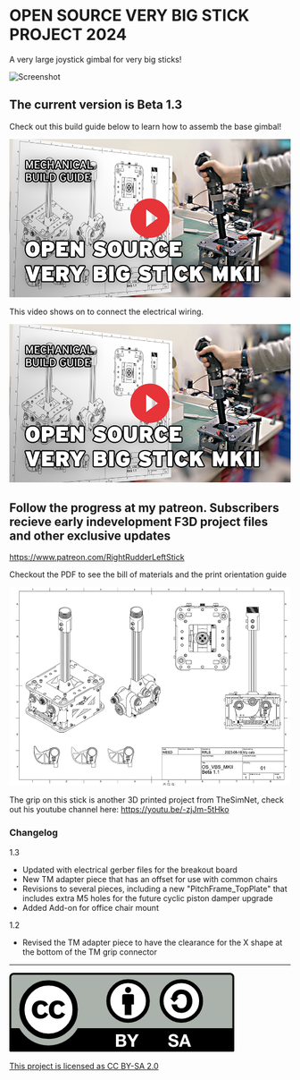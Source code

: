 # OPEN SOURCE VERY BIG STICK PROJECT 2024
A very large joystick gimbal for very big sticks!

![Screenshot](HOSVBS_timelapse.gif)

## The current version is Beta 1.3

Check out this build guide below to learn how to assemb the base gimbal!

[![Watch the video](thumbnail.png)](https://www.youtube.com/watch?v=IdYbF5dOYag)

This video shows on to connect the electrical wiring.

[![Watch the video](thumbnail.png)](https://www.youtube.com/watch?v=IdYbF5dOYag)


## Follow the progress at my patreon. Subscribers recieve early indevelopment F3D project files and other exclusive updates
https://www.patreon.com/RightRudderLeftStick

Checkout the PDF to see the bill of materials and the print orientation guide

![Screenshot](HeaderImage.PNG)

The grip on this stick is another 3D printed project from TheSimNet, check out his youtube channel here:
https://youtu.be/-zjJm-5tHko


### Changelog

1.3
- Updated with electrical gerber files for the breakout board
- New TM adapter piece that has an offset for use with common chairs
- Revisions to several pieces, including a new "PitchFrame_TopPlate" that includes extra M5 holes for the future cyclic piston damper upgrade
- Added Add-on for office chair mount


1.2
- Revised the TM adapter piece to have the clearance for the X shape at the bottom of the TM grip connector

---

![Screenshot](by-sa.png)

[This project is licensed as CC BY-SA 2.0](https://creativecommons.org/licenses/by-sa/2.0/)
